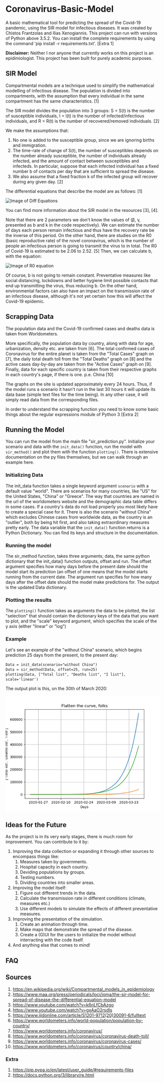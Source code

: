 # Coronavirus-Basic-Model

A basic mathematical tool for predicting the spread of the Covid-19 pandemic, using the SIR model for infectious
diseases. It was created by Chistos Frantzolas and Ilias Xenogiannis.
This project can run with versions of Python above 3.5.2. You can install the complete requirements by using the
command 'pip install -r requirements.txt'. [Extra 1]

**Disclaimer:** Neither I nor anyone that currently works on this project is an epidimiologist.
This project has been built for purely academic purposes.

## SIR Model

Compartmental models are a technique used to simplify the mathematical modelling of infectious disease. The population is divided into compartments, with the assumption that every individual in the same compartment has the same characteristics. [1]

The SIR model divides the population into 3 groups:
S = S(t)	is the number of susceptible individuals,
I = I(t)	is the number of infected/infectious individuals, and
R = R(t)	is the number of recovered/removed individuals. [2]

We make the assumptions that:
1. No one is added to the susceptible group, since we are ignoring births and immigration.
2. The time-rate of change of  S(t),  the number of susceptibles depends on the number already susceptible, the number of individuals already infected, and the amount of contact between susceptibles and infecteds. In particular, suppose that each infected individual has a fixed number  b  of contacts per day that are sufficient to spread the disease.
3. We also assume that a fixed fraction  k  of the infected group will recover during any given day. [2]

The differential equations that describe the model are as follows: [1]

![Image of Diff Equations](https://wikimedia.org/api/rest_v1/media/math/render/svg/29728a7d4bebe8197dca7d873d81b9dce954522e)

You can find more information about the SIR model in the resources [3], [4].

Note that there are 2 parameters we don't know the values of (β, γ, presented as b and k in the code respectively). We can estimate the number of days each person remain infectious and thus have the recovery rate be the inverse of this period. On the other hand, there are studies on the R0 (basic reproductive rate) of the novel coronavirus, which is the number of people an infectious person is going to transmit the virus to in total. The R0 of Covid-19 is estimated to be 2.06 to 2.52. [5] Then, we can calculate b, with the equation:

![Image of R0 equation](https://wikimedia.org/api/rest_v1/media/math/render/svg/4aae42f8253a395c52a798a9ad5a7e4adb6fceea)

Of course, b is not going to remain constant. Preventative measures like social distancing, lockdowns and better hygiene limit possible contacts that end up transmitting the virus, thus reducing b. On the other hand, environmental factors can also have an impact on the transmission rate of an infectious disease, although it's not yet certain how this will affect the Covid-19 epidemic.

## Scrapping Data

The population data and the Covid-19 confirmed cases and deaths data is taken from Worldometers.

More specifically, the population data by country, along with data for age, urbanization, density etc. are taken from [6].
The total confirmed cases of Coronavirus for the entire planet is taken from the "Total Cases" graph on [7], the daily total death toll from the "Total Deaths" graph on [8] and the active cases day-by-day are taken from the "Active Cases" graph on [9].
Finally, data for each specific country is taken from their respective graphs in each country's page, if there is one. p.e. China [10]

The graphs on the site is updated approximately every 24 hours. Thus, if the model runs a scenario it hasn't run in the last 30 hours it will update its data base (simple text files for the time being). In any other case, it will simply read data from the corresponding files.

In order to understand the scrapping function you need to know some basic things about the regular expressions module of Python 3 [Extra 2]

## Running the Model

You can run the model from the main file "sir_prediction.py". Initialize your scenario and data with the `init_data()` function, run the model with `sir_method()` and plot them with the function `plotting()`. There is extensive documentation on the py files themselves, but we can walk through an example here.

### Initializing Data
The init_data function takes a single keyword argument `scenario` with a default value "world". 
There are scenarios for many countries, like "US" for the United States, "China" or "Greece". The way that countries are named in the url of the worldometers website and the demographic data table differs in some cases. If a country's data do not load properly you most likely have to create a special case for it.
There is also the scenario "without China" which excludes Chinese cases from worldwide data, as the country is an "outlier", both by being hit first, and also taking extraordinary measures pretty early. 
The data variable that the `init_data()` function returns is a Python Dictionary. You can find its keys and structure in the documentation.

### Running the model
The sir_method function, takes three arguments; data, the same python dictionary that the init_data() function outputs, offset and run.
The offset argument specifies how many days before the present date should the model start its prediction (an offset of one means that the model starts running from the current date. The argument run specifies for how many days after the offset date should the model make predictions for. The output is the updated Data dictionary. 

### Plotting the results
The `plotting()` function takes as arguments the data to be plotted, the list "selection" that should contain the dictionary keys of the data that you want to plot, and the "scale" keyword argument, which specifies the scale of the y axis (either "linear" or "log")

### Example
Let's see an example of the "without China" scenario, which begins prediction 25 days from the present, to the present day:
```
Data = init_data(scenario="without China")
Data = sir_method(Data, offset=25, run=25)
plotting(Data, ["Total list", "Deaths list", "I list"], scale='linear')
```
The output plot is this, on the 30th of March 2020:

![Image of results plot](https://github.com/Frankkie/Coronavirus-Basic-Model/blob/master/results/Total%20list%2C%20Deaths%20list%2C%20I%20list%2C%202020-03-29.png)

## Ideas for the Future

As the project is in its very early stages, there is much room for improvement. You can contribute to it by:
1. Improving the data collection or expanding it through other sources to encompass things like:
   1. Measures taken by governments.
   1. Hospital capacity in each country.
   1. Deviding populations by groups.
   1. Testing numbers.
   1. Dividing countries into smaller areas.
1. Improving the model itself:
   1. Figure out different trends in the data.
   1. Calculate the transmission rate in different conditions (climate, measures etc.)
   1. Use different models to simulate the effects of different preventative measures.
1. Improving the presentation of the simulation.
   1. Create an animation through time.
   1. Make maps that demonstrate the spread of the disease.
   1. Create a (G)UI for the users to initialize the model without interracting with the code itself.
1. And anything else that comes to mind!

## FAQ


## Sources

1. https://en.wikipedia.org/wiki/Compartmental_models_in_epidemiology
2. https://www.maa.org/press/periodicals/loci/joma/the-sir-model-for-spread-of-disease-the-differential-equation-model
3. https://www.youtube.com/watch?v=k6nLfCbAzgo
4. https://www.youtube.com/watch?v=gxAaO2rsdIs
5. https://www.ijidonline.com/article/S1201-9712(20)30091-6/fulltext
6. https://www.worldometers.info/world-population/population-by-country/
7. https://www.worldometers.info/coronavirus/
8. https://www.worldometers.info/coronavirus/coronavirus-death-toll/
9. https://www.worldometers.info/coronavirus/coronavirus-cases/
10. https://www.worldometers.info/coronavirus/country/china/

### Extra

1. https://pip.pypa.io/en/latest/user_guide/#requirements-files
1. https://docs.python.org/3/library/re.html
